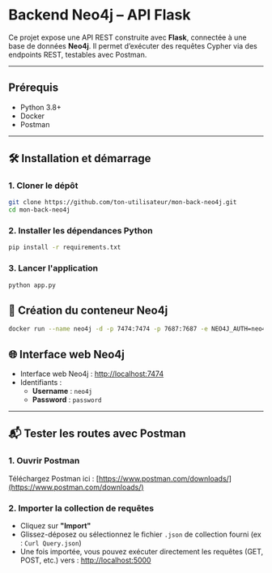 # Backend Neo4j – API Flask

Ce projet expose une API REST construite avec **Flask**, connectée à une base de données **Neo4j**. Il permet d’exécuter des requêtes Cypher via des endpoints REST, testables avec Postman.

---

## Prérequis

- Python 3.8+
- Docker
- Postman

---

## 🛠 Installation et démarrage

### 1. Cloner le dépôt

```bash
git clone https://github.com/ton-utilisateur/mon-back-neo4j.git
cd mon-back-neo4j
```

### 2. Installer les dépendances Python
```bash
pip install -r requirements.txt
```

### 3. Lancer l'application
```bash
python app.py
```

## 🐳 Création du conteneur Neo4j
```bash
docker run --name neo4j -d -p 7474:7474 -p 7687:7687 -e NEO4J_AUTH=neo4j/password neo4j
```

## 🌐 Interface web Neo4j

- Interface web Neo4j : [http://localhost:7474](http://localhost:7474)
- Identifiants :
  - **Username** : `neo4j`
  - **Password** : `password`

---

## 📬 Tester les routes avec Postman

### 1. Ouvrir Postman

Téléchargez Postman ici : [https://www.postman.com/downloads/](https://www.postman.com/downloads/)

### 2. Importer la collection de requêtes

- Cliquez sur **"Import"**
- Glissez-déposez ou sélectionnez le fichier `.json` de collection fourni (ex : `Curl Query.json`)
- Une fois importée, vous pouvez exécuter directement les requêtes (GET, POST, etc.) vers : [http://localhost:5000](http://localhost:5000)

